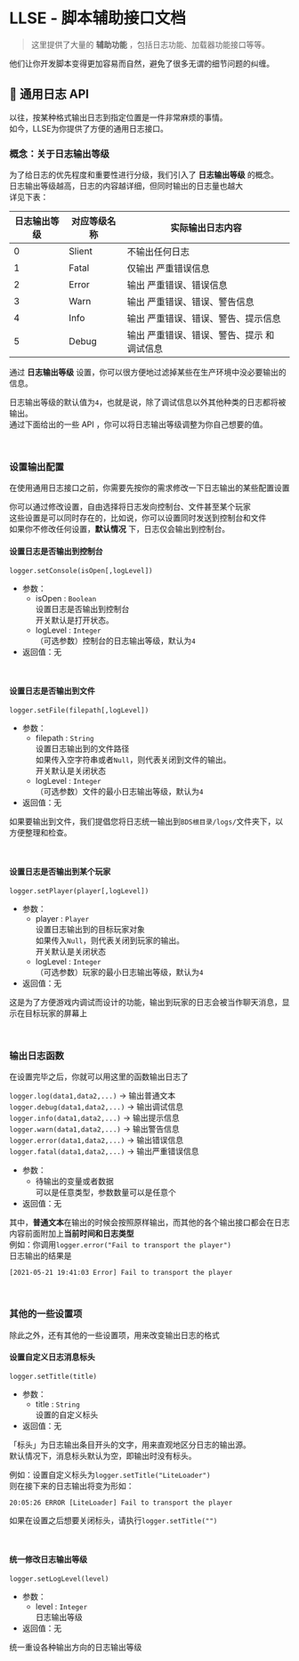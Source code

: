 # LLSE - 脚本辅助接口文档

> 这里提供了大量的 **辅助功能** ，包括日志功能、加载器功能接口等等。  

他们让你开发脚本变得更加容易而自然，避免了很多无谓的细节问题的纠缠。

## 📅 通用日志 API

以往，按某种格式输出日志到指定位置是一件非常麻烦的事情。  
如今，LLSE为你提供了方便的通用日志接口。  

### 概念：关于日志输出等级

为了给日志的优先程度和重要性进行分级，我们引入了 **日志输出等级** 的概念。  
日志输出等级越高，日志的内容越详细，但同时输出的日志量也越大  
详见下表：

| 日志输出等级 | 对应等级名称 | 实际输出日志内容                            |
| ------------ | ------------ | ------------------------------------------- |
| 0            | Slient       | 不输出任何日志                              |
| 1            | Fatal        | 仅输出 严重错误信息                         |
| 2            | Error        | 输出 严重错误、错误信息                     |
| 3            | Warn         | 输出 严重错误、错误、警告信息               |
| 4            | Info         | 输出 严重错误、错误、警告、提示信息         |
| 5            | Debug        | 输出 严重错误、错误、警告、提示 和 调试信息 |

通过 **日志输出等级** 设置，你可以很方便地过滤掉某些在生产环境中没必要输出的信息。

日志输出等级的默认值为`4`，也就是说，除了调试信息以外其他种类的日志都将被输出。  
通过下面给出的一些 API ，你可以将日志输出等级调整为你自己想要的值。 

<br>

### 设置输出配置

在使用通用日志接口之前，你需要先按你的需求修改一下日志输出的某些配置设置

你可以通过修改设置，自由选择将日志发向控制台、文件甚至某个玩家  
这些设置是可以同时存在的，比如说，你可以设置同时发送到控制台和文件  
如果你不修改任何设置，**默认情况** 下，日志仅会输出到控制台。

#### 设置日志是否输出到控制台

`logger.setConsole(isOpen[,logLevel])`

- 参数：
  - isOpen : `Boolean`  
    设置日志是否输出到控制台  
    开关默认是打开状态。
  - logLevel : `Integer`  
    （可选参数）控制台的日志输出等级，默认为`4` 
- 返回值：无

<br>

#### 设置日志是否输出到文件

`logger.setFile(filepath[,logLevel])`

- 参数：
  - filepath : `String`  
    设置日志输出到的文件路径  
    如果传入空字符串或者`Null`，则代表关闭到文件的输出。  
    开关默认是关闭状态
  - logLevel : `Integer`  
    （可选参数）文件的最小日志输出等级，默认为`4` 
- 返回值：无

如果要输出到文件，我们提倡您将日志统一输出到`BDS根目录/logs/`文件夹下，以方便整理和检查。

<br>

#### 设置日志是否输出到某个玩家

`logger.setPlayer(player[,logLevel])`

- 参数：
  - player : `Player`  
    设置日志输出到的目标玩家对象  
    如果传入`Null`，则代表关闭到玩家的输出。  
    开关默认是关闭状态
  - logLevel : `Integer`  
    （可选参数）玩家的最小日志输出等级，默认为`4`    
- 返回值：无

这是为了方便游戏内调试而设计的功能，输出到玩家的日志会被当作聊天消息，显示在目标玩家的屏幕上

<br>

 ### 输出日志函数

在设置完毕之后，你就可以用这里的函数输出日志了

`logger.log(data1,data2,...)` -> 输出普通文本  
`logger.debug(data1,data2,...)` -> 输出调试信息  
`logger.info(data1,data2,...)`  -> 输出提示信息  
`logger.warn(data1,data2,...)`  -> 输出警告信息  
`logger.error(data1,data2,...)`  -> 输出错误信息  
`logger.fatal(data1,data2,...)`  -> 输出严重错误信息

- 参数：
  - 待输出的变量或者数据  
    可以是任意类型，参数数量可以是任意个
- 返回值：无

其中，**普通文本**在输出的时候会按照原样输出，而其他的各个输出接口都会在日志内容前面附加上**当前时间和日志类型**  
例如：你调用`logger.error("Fail to transport the player")`  
日志输出的结果是 

```
[2021-05-21 19:41:03 Error] Fail to transport the player
```

<br>

### 其他的一些设置项

除此之外，还有其他的一些设置项，用来改变输出日志的格式

#### 设置自定义日志消息标头  

`logger.setTitle(title)`

- 参数：
  - title : `String`  
    设置的自定义标头
- 返回值：无

「标头」为日志输出条目开头的文字，用来直观地区分日志的输出源。  
默认情况下，消息标头默认为空，即输出时没有标头。

例如：设置自定义标头为`logger.setTitle("LiteLoader")`  
则在接下来的日志输出将变为形如：  

```
20:05:26 ERROR [LiteLoader] Fail to transport the player
```

如果在设置之后想要关闭标头，请执行`logger.setTitle("")`

<br>

#### 统一修改日志输出等级

`logger.setLogLevel(level)`

- 参数：
  - level : `Integer`  
    日志输出等级    
- 返回值：无

统一重设各种输出方向的日志输出等级  

<br>